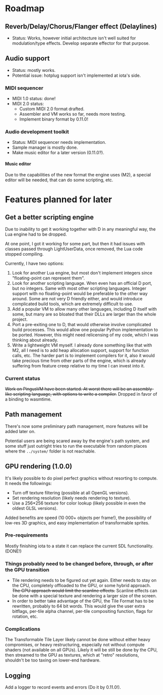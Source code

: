 # Roadmap

## Reverb/Delay/Chorus/Flanger effect (Delaylines) 

* Status: Works, however initial architecture isn't well suited for modulation/type effects. Develop separate effector for that purpose.

## Audio support

* Status: mostly works.
* Potential issue: hotplug support isn't implemented at iota's side.

### MIDI sequencer

* MIDI 1.0 status: done!
* MIDI 2.0 status: 
  * Custom MIDI 2.0 format drafted.
  * Assembler and VM works so far, needs more testing.
  * Implement binary format by 0.11.0!

### Audio development toolkit

* Status: MIDI sequencer needs implementation.
* Sample manager is mostly done.
* Make music editor for a later version (0.11.0?).

#### Music editor

Due to the capabilities of the new format the engine uses (M2), a special editor will be needed, that can do some scripting, etc.

# Features planned for later

## Get a better scripting engine

Due to inability to get it working together with D in any meaningful way, the Lua engine had to be dropped.

At one point, I got it working for some part, but then it had issues with classes passed through LightUserData, once removed, the Lua code stopped compiling.

Currently, I have two options:
1. Look for another Lua engine, but most don't implement integers since "floating-point can represent them".
2. Look for another scripting language. Wren even has an official D port, but no integers. Same with most other scripting languages. Integer support with no floating-point would be preferable to the other way around. Some are not very D friendly either, and would introduce complicated build tools, which are extremely difficult to use.
3. Add a popular VM to allow many other languages, including D itself with some, but many are so bloated that their DLLs are larger than the whole project.
4. Port a pre-exiting one to D, that would otherwise involve complicated build processes. This would allow one popular Python implementation to be ported. However, this might need relicensing of my code, which I was thinking about already.
5. Write a lightweight VM myself. I already done something like that with M2, all I need is to add heap allocation support, support for function calls, etc. The harder part is to implement compilers for it, also it would take precious time from other parts of the engine, which is already suffering from feature creep relative to my time I can invest into it.

### Current status

~~Work on PingusVM have been started. At worst there will be an assembly-like scripting language, with options to write a compiler.~~ Dropped in favor of a binding to wasmtime.

## Path management

There's now some preliminary path management, more features will be added later on.

Potential users are being scared away by the engine's path system, and some stuff just outright tries to run the executable from random places where the `../system/` folder is not reachable.

## GPU rendering (1.0.0)

It's likely possible to do pixel perfect graphics without resorting to compute. It needs the followings:

* Turn off texture filtering (possible at all OpenGL versions).
* Set rendering resolution (likely needs rendering to texture).
* Use a 256*256 texture for color lookup (likely possible in even the oldest GLSL versions).

Added benefits are speed (10 000+ objects per frame!), the possibility of low-res 3D graphics, and easy implementation of transformable sprites.

### Pre-requirements

Mostly finishing iota to a state it can replace the current SDL functionality. (DONE!)

### Things probably need to be changed before, through, or after the GPU transition

* Tile rendering needs to be figured out yet again. Either needs to stay on the CPU, completely offloaded to the GPU, or some hybrid approach. ~~The GPU approach would limit the scanline effects.~~ Scanline effects can be done with a special texture and rendering a larger size of the screen.
* In order to better take advantage of the GPU, the Tile Format has to be rewritten, probably to 64 bit words. This would give the user extra bitflags, per-tile alpha channel, per-tile compositing function, flags for rotation, etc.

### Complications

The Transformable Tile Layer likely cannot be done without either heavy compromises, or heavy restructuring, especially not without compute shaders (not available on all GPUs). Likely it will be still be done by the CPU, then streamed to the GPU as textures, which at "retro" resolutions, shouldn't be too taxing on lower-end hardware.

## Logging

Add a logger to record events and errors (Do it by 0.11.0!).
